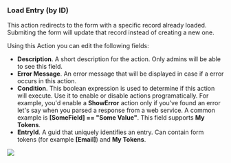 ### Load Entry \(by ID\)

This action redirects to the form with a specific record already loaded. Submiting the form will update that record instead of creating a new one.

Using this Action you can edit the following fields:

* **Description**. A short description for the action. Only admins will be able to see this field.
* **Error Message**. An error message that will be displayed in case if a error occurs in this action.
* **Condition**. This boolean expression is used to determine if this action will execute. Use it to enable or disable actions programatically. For example, you'd enable a **ShowError** action only if you've found an error let's say when you parsed a response from a web service. A common example is **\[SomeField\] == "Some Value"**. This field supports **My Tokens**. 
* **EntryId**. A guid that uniquely identifies an entry. Can contain form tokens \(for example **\[Email\]**\) and **My Tokens**.

![](https://static.dnnsharp.com/documentation/Load_Entry_by_ID.png)

